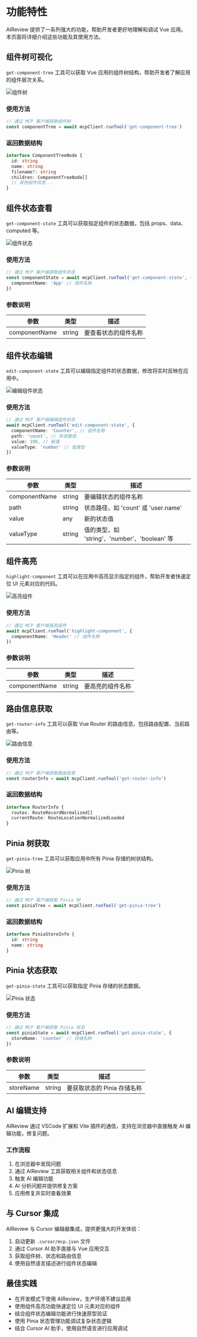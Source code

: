# 功能特性

AIReview 提供了一系列强大的功能，帮助开发者更好地理解和调试 Vue 应用。本页面将详细介绍这些功能及其使用方法。

## 组件树可视化

`get-component-tree` 工具可以获取 Vue 应用的组件树结构，帮助开发者了解应用的组件层次关系。

![组件树](../../public/component-tree.gif)

### 使用方法

```ts
// 通过 MCP 客户端获取组件树
const componentTree = await mcpClient.runTool('get-component-tree')
```

### 返回数据结构

```ts
interface ComponentTreeNode {
  id: string
  name: string
  filename?: string
  children: ComponentTreeNode[]
  // 其他组件信息...
}
```

## 组件状态查看

`get-component-state` 工具可以获取指定组件的状态数据，包括 props、data、computed 等。

![组件状态](../../public/component-state.gif)

### 使用方法

```ts
// 通过 MCP 客户端获取组件状态
const componentState = await mcpClient.runTool('get-component-state', {
  componentName: 'App' // 组件名称
})
```

### 参数说明

| 参数 | 类型 | 描述 |
| --- | --- | --- |
| componentName | string | 要查看状态的组件名称 |

## 组件状态编辑

`edit-component-state` 工具可以编辑指定组件的状态数据，修改将实时反映在应用中。

![编辑组件状态](../../public/edit-component-state.gif)

### 使用方法

```ts
// 通过 MCP 客户端编辑组件状态
await mcpClient.runTool('edit-component-state', {
  componentName: 'Counter', // 组件名称
  path: 'count', // 状态路径
  value: 100, // 新值
  valueType: 'number' // 值类型
})
```

### 参数说明

| 参数 | 类型 | 描述 |
| --- | --- | --- |
| componentName | string | 要编辑状态的组件名称 |
| path | string | 状态路径，如 'count' 或 'user.name' |
| value | any | 新的状态值 |
| valueType | string | 值的类型，如 'string'、'number'、'boolean' 等 |

## 组件高亮

`highlight-component` 工具可以在应用中高亮显示指定的组件，帮助开发者快速定位 UI 元素对应的代码。

![高亮组件](../../public/highlight-component.gif)

### 使用方法

```ts
// 通过 MCP 客户端高亮组件
await mcpClient.runTool('highlight-component', {
  componentName: 'Header' // 组件名称
})
```

### 参数说明

| 参数 | 类型 | 描述 |
| --- | --- | --- |
| componentName | string | 要高亮的组件名称 |

## 路由信息获取

`get-router-info` 工具可以获取 Vue Router 的路由信息，包括路由配置、当前路由等。

![路由信息](../../public/router-info.gif)

### 使用方法

```ts
// 通过 MCP 客户端获取路由信息
const routerInfo = await mcpClient.runTool('get-router-info')
```

### 返回数据结构

```ts
interface RouterInfo {
  routes: RouteRecordNormalized[]
  currentRoute: RouteLocationNormalizedLoaded
}
```

## Pinia 树获取

`get-pinia-tree` 工具可以获取应用中所有 Pinia 存储的树状结构。

![Pinia 树](../../public/pinia-tree.gif)

### 使用方法

```ts
// 通过 MCP 客户端获取 Pinia 树
const piniaTree = await mcpClient.runTool('get-pinia-tree')
```

### 返回数据结构

```ts
interface PiniaStoreInfo {
  id: string
  name: string
}
```

## Pinia 状态获取

`get-pinia-state` 工具可以获取指定 Pinia 存储的状态数据。

![Pinia 状态](../../public/pinia-state.gif)

### 使用方法

```ts
// 通过 MCP 客户端获取 Pinia 状态
const piniaState = await mcpClient.runTool('get-pinia-state', {
  storeName: 'counter' // 存储名称
})
```

### 参数说明

| 参数 | 类型 | 描述 |
| --- | --- | --- |
| storeName | string | 要获取状态的 Pinia 存储名称 |

## AI 编辑支持

AIReview 通过 VSCode 扩展和 Vite 插件的通信，支持在浏览器中直接触发 AI 编辑功能，修复问题。

### 工作流程

1. 在浏览器中发现问题
2. 通过 AIReview 工具获取相关组件和状态信息
3. 触发 AI 编辑功能
4. AI 分析问题并提供修复方案
5. 应用修复并实时查看效果

## 与 Cursor 集成

AIReview 与 Cursor 编辑器集成，提供更强大的开发体验：

1. 自动更新 `.cursor/mcp.json` 文件
2. 通过 Cursor AI 助手直接与 Vue 应用交互
3. 获取组件树、状态和路由信息
4. 使用自然语言描述进行组件状态编辑

## 最佳实践

- 在开发模式下使用 AIReview，生产环境不建议启用
- 使用组件高亮功能快速定位 UI 元素对应的组件
- 结合组件状态编辑功能进行快速原型验证
- 使用 Pinia 状态管理功能调试复杂状态逻辑
- 结合 Cursor AI 助手，使用自然语言进行应用调试 